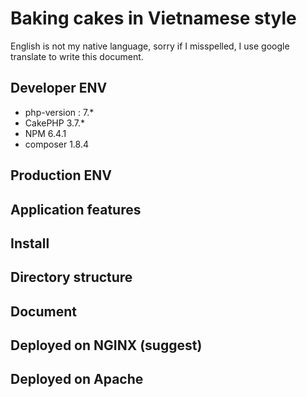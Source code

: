 # Baking cakes in Vietnamese style

English is not my native language, sorry if I misspelled, I use google translate to write this document.

## Developer ENV

* php-version : 7.*
* CakePHP 3.7.*
* NPM 6.4.1
* composer 1.8.4

## Production ENV

## Application features

## Install

## Directory structure

## Document

## Deployed on NGINX (suggest)

## Deployed on Apache
